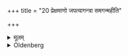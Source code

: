+++
title = "20 प्रेक्षमाणो जपत्यागन्त्रा समगन्महीति"

+++

<details><summary>मूलम्</summary>

प्रेक्षमाणो जपत्यागन्त्रा समगन्महीति २०
</details>

<details><summary>Oldenberg</summary>

20. Looking (at the student the teacher) murmurs (the verse), 'With him who comes to us, we have come together' (MB. I, 6, 14).
</details>
